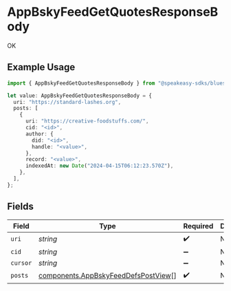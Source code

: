 # AppBskyFeedGetQuotesResponseBody

OK

## Example Usage

```typescript
import { AppBskyFeedGetQuotesResponseBody } from "@speakeasy-sdks/bluesky/models/operations";

let value: AppBskyFeedGetQuotesResponseBody = {
  uri: "https://standard-lashes.org",
  posts: [
    {
      uri: "https://creative-foodstuffs.com/",
      cid: "<id>",
      author: {
        did: "<id>",
        handle: "<value>",
      },
      record: "<value>",
      indexedAt: new Date("2024-04-15T06:12:23.570Z"),
    },
  ],
};
```

## Fields

| Field                                                                                      | Type                                                                                       | Required                                                                                   | Description                                                                                |
| ------------------------------------------------------------------------------------------ | ------------------------------------------------------------------------------------------ | ------------------------------------------------------------------------------------------ | ------------------------------------------------------------------------------------------ |
| `uri`                                                                                      | *string*                                                                                   | :heavy_check_mark:                                                                         | N/A                                                                                        |
| `cid`                                                                                      | *string*                                                                                   | :heavy_minus_sign:                                                                         | N/A                                                                                        |
| `cursor`                                                                                   | *string*                                                                                   | :heavy_minus_sign:                                                                         | N/A                                                                                        |
| `posts`                                                                                    | [components.AppBskyFeedDefsPostView](../../models/components/appbskyfeeddefspostview.md)[] | :heavy_check_mark:                                                                         | N/A                                                                                        |